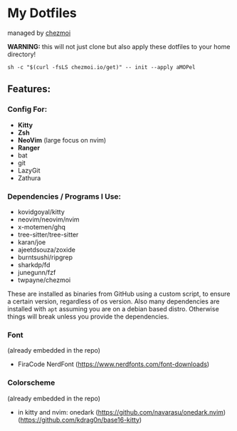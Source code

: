 
# My Dotfiles

managed by [chezmoi](https://www.chezmoi.io/)

__WARNING:__ this will not just clone but also apply these dotfiles to your home directory!
```shell
sh -c "$(curl -fsLS chezmoi.io/get)" -- init --apply aMOPel
```

## Features:

### Config For:
  * __Kitty__
  * __Zsh__
  * __NeoVim__ (large focus on nvim)
  * __Ranger__
  * bat
  * git
  * LazyGit
  * Zathura

### Dependencies / Programs I Use:
  * kovidgoyal/kitty
  * neovim/neovim/nvim
  * x-motemen/ghq
  * tree-sitter/tree-sitter
  * karan/joe
  * ajeetdsouza/zoxide
  * burntsushi/ripgrep
  * sharkdp/fd
  * junegunn/fzf
  * twpayne/chezmoi

These are installed as binaries from GitHub using a custom script, to ensure a certain version, regardless of os version.
Also many dependencies are installed with `apt` assuming you are on a debian based distro.
Otherwise things will break unless you provide the dependencies.

### Font 
(already embedded in the repo)
  * FiraCode NerdFont (https://www.nerdfonts.com/font-downloads)

### Colorscheme
(already embedded in the repo)
  * in kitty and nvim: onedark
      (https://github.com/navarasu/onedark.nvim)
      (https://github.com/kdrag0n/base16-kitty)
